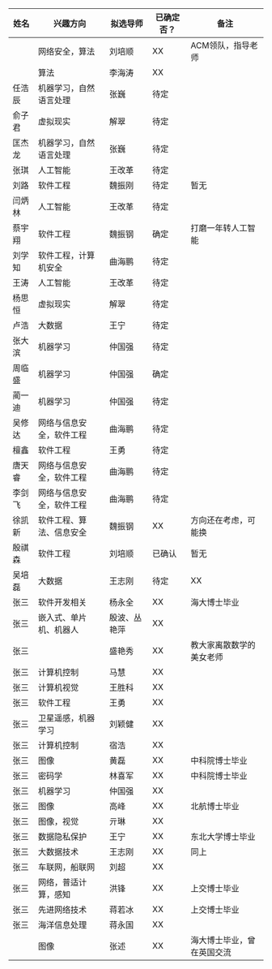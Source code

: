 
|姓名|兴趣方向|拟选导师|已确定否？|备注|  
|-|-|-|-|-|  
||网络安全，算法|刘培顺|XX|ACM领队，指导老师|  
||算法|李海涛|XX||  
|任浩辰|机器学习，自然语言处理|张巍|待定||  
|俞子君|虚拟现实|解翠|待定||  
|匡杰龙|机器学习，自然语言处理|张巍|待定||  
|张琪|人工智能|王改革|待定|  
|刘路|软件工程|魏振刚|待定|暂无|  
|闫炳林|人工智能|王改革|待定||  
|蔡宇翔|软件工程|魏振钢|确定|打磨一年转人工智能|  
|刘学知|软件工程，计算机安全|曲海鹏|待定||  
|王涛|人工智能|王改革|待定||  
|杨思恒|虚拟现实|解翠|待定||  
|卢浩|大数据|王宁|待定||  
|张大滨|机器学习|仲国强|待定||  
|周临盛|机器学习|仲国强|确定||
|蔺一迪|机器学习|仲国强|待定||  
|吴修达|网络与信息安全，软件工程|曲海鹏|待定||  
|檀鑫|软件工程|王勇|待定||  
|唐天睿|网络与信息安全，软件工程|曲海鹏|待定||
|李剑飞|网络与信息安全，软件工程|曲海鹏|待定||  
徐凯新|软件工程、算法、信息安全|魏振钢|XX|方向还在考虑，可能换|  
|殷祺森|软件工程|刘培顺|已确认|暂无|  
|吴培磊|大数据|王志刚|待定|XX|  
|张三|软件开发相关|杨永全|XX|海大博士毕业|  
|张三|嵌入式、单片机、机器人|殷波、丛艳萍|XX||  
|张三||盛艳秀|XX|教大家离散数学的美女老师|  
|张三|计算机控制|马慧|XX||  
|张三|计算机视觉|王胜科|XX||  
|张三|软件工程|王勇|XX||  
|张三|卫星遥感，机器学习|刘颖健|XX||  
|张三|计算机控制|宿浩|XX||  
|张三|图像|黄磊|XX|中科院博士毕业|  
|张三|密码学|林喜军|XX|中科院博士毕业|  
|张三|机器学习|仲国强|XX||  
|张三|图像|高峰|XX|北航博士毕业|  
|张三|图像，视觉|亓琳|XX||  
|张三|数据隐私保护|王宁|XX|东北大学博士毕业|  
|张三|大数据技术|王志刚|XX|同上|  
|张三|车联网，船联网|刘超|XX||  
|张三|网络，普适计算，感知|洪锋|XX|上交博士毕业|  
|张三|先进网络技术|蒋若冰|XX|上交博士毕业|  
|张三|海洋信息处理|蒋永国|XX||  
||图像|张述|XX|海大博士毕业，曾在英国交流|  
